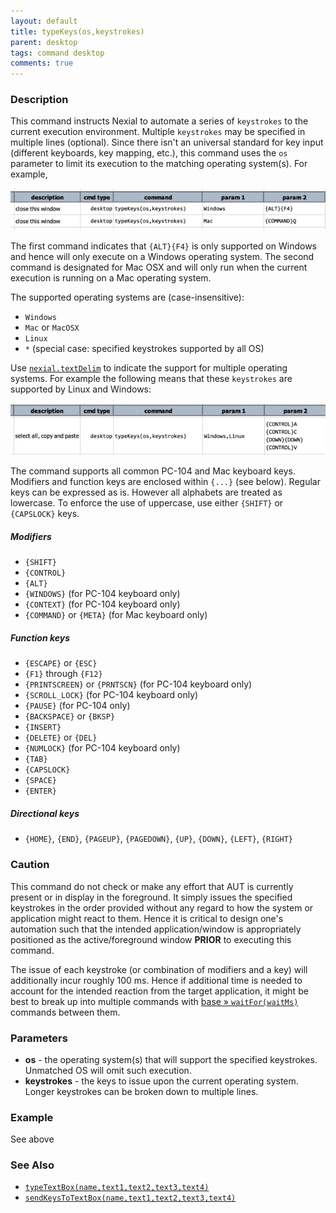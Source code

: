 ```yaml
---
layout: default
title: typeKeys(os,keystrokes)
parent: desktop
tags: command desktop
comments: true
---
```


### Description
This command instructs Nexial to automate a series of `keystrokes` to the current execution environment. Multiple
`keystrokes` may be specified in multiple lines (optional). Since there isn't an universal standard for key input 
(different keyboards, key mapping, etc.), this command uses the `os` parameter to limit its execution to the matching
operating system(s). For example,

![](image/typeKeys_01.png)

The first command indicates that `{ALT}{F4}` is only supported on Windows and hence will only execute on a Windows 
operating system. The second command is designated for Mac OSX and will only run when the current execution is running
on a Mac operating system.

The supported operating systems are (case-insensitive):
- `Windows`
- `Mac` or `MacOSX`
- `Linux`
- `*` (special case: specified keystrokes supported by all OS)

Use [`nexial.textDelim`](../../systemvars/index#nexial.textDelim) to indicate the support for multiple operating 
systems. For example the following means that these `keystrokes` are supported by Linux and Windows:

![](image/typeKeys_02.png)

The command supports all common PC-104 and Mac keyboard keys. Modifiers and function keys are enclosed within `{...}` 
(see below). Regular keys can be expressed as is. However all alphabets are treated as lowercase. To enforce the use
of uppercase, use either `{SHIFT}` or `{CAPSLOCK}` keys.

##### Modifiers
- `{SHIFT}`
- `{CONTROL}`
- `{ALT}`
- `{WINDOWS}` (for PC-104 keyboard only)
- `{CONTEXT}` (for PC-104 keyboard only)
- `{COMMAND}` or `{META}` (for Mac keyboard only)

##### Function keys
- `{ESCAPE}` or `{ESC}`
- `{F1}` through `{F12}`
- `{PRINTSCREEN}` or `{PRNTSCN}` (for PC-104 keyboard only)
- `{SCROLL_LOCK}` (for PC-104 keyboard only)
- `{PAUSE}` (for PC-104 only)
- `{BACKSPACE}` or `{BKSP}`
- `{INSERT}`
- `{DELETE}` or `{DEL}`
- `{NUMLOCK}` (for PC-104 keyboard only)
- `{TAB}`
- `{CAPSLOCK}`
- `{SPACE}`
- `{ENTER}`

##### Directional keys
- `{HOME}`, `{END}`, `{PAGEUP}`, `{PAGEDOWN}`, `{UP}`, `{DOWN}`, `{LEFT}`, `{RIGHT}`


### Caution
This command do not check or make any effort that AUT is currently present or in display in the foreground. It simply
issues the specified keystrokes in the order provided without any regard to how the system or application might
react to them. Hence it is critical to design one's automation such that the intended application/window is 
appropriately positioned as the active/foreground window **PRIOR** to executing this command.

The issue of each keystroke (or combination of modifiers and a key) will additionally incur roughly 100 ms. Hence if
additional time is needed to account for the intended reaction from the target application, it might be best to break
up into multiple commands with [base &raquo; `waitFor(waitMs)`](../base/waitFor(waitMs)) commands between them.


### Parameters
- **os** - the operating system(s) that will support the specified keystrokes. Unmatched OS will omit such execution.
- **keystrokes** - the keys to issue upon the current operating system. Longer keystrokes can be broken down to 
multiple lines.
      

### Example
See above


### See Also
- [`typeTextBox(name,text1,text2,text3,text4)`](typeTextBox(name,text1,text2,text3,text4))
- [`sendKeysToTextBox(name,text1,text2,text3,text4)`](sendKeysToTextBox(name,text1,text2,text3,text4))